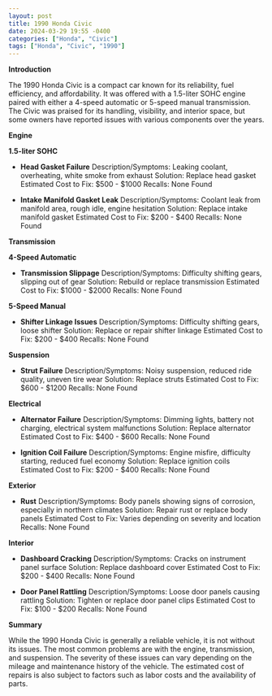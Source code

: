 ```yaml
---
layout: post
title: 1990 Honda Civic
date: 2024-03-29 19:55 -0400
categories: ["Honda", "Civic"]
tags: ["Honda", "Civic", "1990"]
---
```

**Introduction**

The 1990 Honda Civic is a compact car known for its reliability, fuel efficiency, and affordability. It was offered with a 1.5-liter SOHC engine paired with either a 4-speed automatic or 5-speed manual transmission. The Civic was praised for its handling, visibility, and interior space, but some owners have reported issues with various components over the years.

**Engine**

**1.5-liter SOHC**

* **Head Gasket Failure**
Description/Symptoms: Leaking coolant, overheating, white smoke from exhaust
Solution: Replace head gasket
Estimated Cost to Fix: $500 - $1000
Recalls: None Found

* **Intake Manifold Gasket Leak**
Description/Symptoms: Coolant leak from manifold area, rough idle, engine hesitation
Solution: Replace intake manifold gasket
Estimated Cost to Fix: $200 - $400
Recalls: None Found

**Transmission**

**4-Speed Automatic**

* **Transmission Slippage**
Description/Symptoms: Difficulty shifting gears, slipping out of gear
Solution: Rebuild or replace transmission
Estimated Cost to Fix: $1000 - $2000
Recalls: None Found

**5-Speed Manual**

* **Shifter Linkage Issues**
Description/Symptoms: Difficulty shifting gears, loose shifter
Solution: Replace or repair shifter linkage
Estimated Cost to Fix: $200 - $400
Recalls: None Found

**Suspension**

* **Strut Failure**
Description/Symptoms: Noisy suspension, reduced ride quality, uneven tire wear
Solution: Replace struts
Estimated Cost to Fix: $600 - $1200
Recalls: None Found

**Electrical**

* **Alternator Failure**
Description/Symptoms: Dimming lights, battery not charging, electrical system malfunctions
Solution: Replace alternator
Estimated Cost to Fix: $400 - $600
Recalls: None Found

* **Ignition Coil Failure**
Description/Symptoms: Engine misfire, difficulty starting, reduced fuel economy
Solution: Replace ignition coils
Estimated Cost to Fix: $200 - $400
Recalls: None Found

**Exterior**

* **Rust**
Description/Symptoms: Body panels showing signs of corrosion, especially in northern climates
Solution: Repair rust or replace body panels
Estimated Cost to Fix: Varies depending on severity and location
Recalls: None Found

**Interior**

* **Dashboard Cracking**
Description/Symptoms: Cracks on instrument panel surface
Solution: Replace dashboard cover
Estimated Cost to Fix: $200 - $400
Recalls: None Found

* **Door Panel Rattling**
Description/Symptoms: Loose door panels causing rattling
Solution: Tighten or replace door panel clips
Estimated Cost to Fix: $100 - $200
Recalls: None Found

**Summary**

While the 1990 Honda Civic is generally a reliable vehicle, it is not without its issues. The most common problems are with the engine, transmission, and suspension. The severity of these issues can vary depending on the mileage and maintenance history of the vehicle. The estimated cost of repairs is also subject to factors such as labor costs and the availability of parts.
